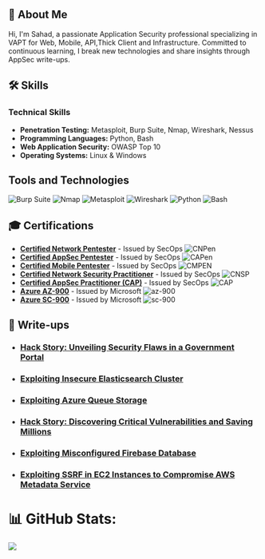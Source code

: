 ## 💫 About Me
Hi, I'm Sahad, a passionate  Application Security professional specializing in VAPT for Web, Mobile, API,Thick Client and Infrastructure. 
Committed to continuous learning, I break new technologies and share insights through AppSec write-ups.

## 🛠 Skills

### Technical Skills
- **Penetration Testing:** Metasploit, Burp Suite, Nmap, Wireshark, Nessus
- **Programming Languages:** Python, Bash
- **Web Application Security:** OWASP Top 10
- **Operating Systems:** Linux & Windows
 
## Tools and Technologies

![Burp Suite](https://img.shields.io/badge/-Burp%20Suite-000?&logo=burp-suite&logoSize=auto)
![Nmap](https://img.shields.io/badge/-Nmap-000?&logo=nmap&logoSize=auto)
![Metasploit](https://img.shields.io/badge/-Metasploit-000?&logo=metasploit&logoSize=auto)
![Wireshark](https://img.shields.io/badge/-Wireshark-000?&logo=wireshark&logoSize=auto)
![Python](https://img.shields.io/badge/-Python-000?&logo=Python&logoSize=auto)
![Bash](https://img.shields.io/badge/-Bash-000?&logo=gnu-bash&logoSize=auto)

## 🎓 Certifications
- **[Certified Network Pentester](https://secops.group/product/certified-network-pentester/)**             - Issued by SecOps  ![CNPen](https://img.shields.io/badge/CNPen-red?style=for-the-badge)
- **[Certified AppSec Pentester](https://secops.group/product/certified-appsec-pentester/)**             - Issued by SecOps    ![CAPen](https://img.shields.io/badge/CAPen-red?style=for-the-badge)
- **[Certified Mobile Pentester](https://secops.group/product/certified-mobile-pentester-cmpen-android/)**             - Issued by SecOps    ![CMPEN](https://img.shields.io/badge/CMPen-red?style=for-the-badge)    
- **[Certified Network Security Practitioner](https://secops.group/product/certified-network-security-practitioner/)** - Issued by SecOps    ![CNSP](https://img.shields.io/badge/CNSP-red?style=for-the-badge)   
- **[Certified AppSec Practitioner (CAP)](https://secops.group/product/certified-application-security-practitioner/)** - Issued by SecOps    ![CAP](https://img.shields.io/badge/CAP-red?style=for-the-badge) 
- **[Azure AZ-900](https://secops.group/product/certified-mobile-pentester-cmpen-android/)**                           - Issued by Microsoft ![az-900](https://img.shields.io/badge/AZ--900-blue?style=for-the-badge)
- **[Azure SC-900](https://www.credly.com/badges/7b57393b-912d-42f3-a12e-2243ecc68b54)**                              - Issued by Microsoft ![sc-900](https://img.shields.io/badge/SC--900-blue?style=for-the-badge)   

## 📂 Write-ups

- ### [Hack Story: Unveiling Security Flaws in a Government Portal](https://medium.com/@sahadmk/hack-story-unveiling-security-flaws-in-a-government-portal-995217f877c3)

- ### [Exploiting Insecure Elasticsearch Cluster](https://medium.com/@sahadmk/exploiting-insecure-elasticsearch-cluster-d196724a159e)

- ### [Exploiting Azure Queue Storage](https://medium.com/system-weakness/exploiting-azure-queue-storage-unexpired-sas-token-with-excessive-permission-e0f47475cb8d)

- ### [Hack Story: Discovering Critical Vulnerabilities and Saving Millions](https://www.linkedin.com/pulse/story-apps-broken-security-sahad-bnu-abid-thangal?trk=public_post_feed-article-content)

- ### [Exploiting Misconfigured Firebase Database](https://www.linkedin.com/pulse/misconfigured-firebase-database-sahad-bnu-abid-thangal/?trackingId=%2F9Hz7P98R6OB8%2F1qymJ44A%3D%3D)
 
- ### [Exploiting SSRF in EC2 Instances to Compromise AWS Metadata Service](https://www.linkedin.com/pulse/exploiting-ssrf-ec2-instance-abuse-aws-metadata-bnu-abid-thangal?trk=portfolio_article-card_title)
  
   
# 📊 GitHub Stats:
![](https://github-readme-stats.vercel.app/api?username=sahad-mk&theme=dark&hide_border=false&include_all_commits=false&count_private=false)

